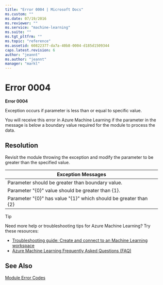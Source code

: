 ```yaml
---
title: "Error 0004 | Microsoft Docs"
ms.custom: ""
ms.date: 07/19/2016
ms.reviewer: ""
ms.service: "machine-learning"
ms.suite: ""
ms.tgt_pltfrm: ""
ms.topic: "reference"
ms.assetid: 60822377-da7a-40b8-0004-d185d1509344
caps.latest.revision: 6
author: "jeannt"
ms.author: "jeannt"
manager: "markl"
---
```

# Error 0004
**Error 0004**  
  
 Exception occurs if parameter is less than or equal to specific value.  
  
 You will receive this error in Azure Machine Learning if the parameter in the message is below a boundary value required for the module to process the data.  
  
## Resolution  
 Revisit the module throwing the exception and modify the parameter to be greater than the specified value.  
  
|Exception Messages|  
|------------------------|  
|Parameter should be greater than boundary value.|  
|Parameter "{0}" value should be greater than {1}.|  
|Parameter "{0}" has value "{1}" which should be greater than {2}|  
  
 > [!TIP]
>  Need more help or troubleshooting tips for Azure Machine Learning? Try these resources:  
>   
>  -   [Troubleshooting guide: Create and connect to an Machine Learning workspace](https://azure.microsoft.com/documentation/articles/machine-learning-troubleshooting-creating-ml-workspace/)  
> -   [Azure Machine Learning Frequently Asked Questions (FAQ)](https://azure.microsoft.com/documentation/articles/machine-learning/studio/faq/)  
  
## See Also  
 [Module Error Codes](machine-learning-module-error-codes.md)